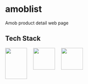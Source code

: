 # amoblist
Amob product detail web page 

## Tech Stack
<div>
<img src="https://images.velog.io/images/hanei100/post/09ec5209-8975-4b03-b1b6-9524c0831077/CSS3_and_HTML5_logos_and_wordmarks.svg" style="float: left; margin-right: 20px; " height="100" width="70" />
<img src="https://cdn.icon-icons.com/icons2/2415/PNG/512/jquery_plain_wordmark_logo_icon_146445.png" style="float: left; margin-right: 20px; " height="70"/>
<img src="https://cms-assets.tutsplus.com/uploads/users/30/posts/31355/preview_image/pre.png" style="float: left; margin-right: 20px; " height="70"/>
</div>
